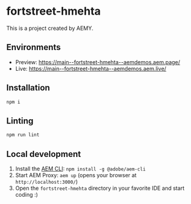 # fortstreet-hmehta

This is a project created by AEMY.

## Environments

- Preview: https://main--fortstreet-hmehta--aemdemos.aem.page/
- Live: https://main--fortstreet-hmehta--aemdemos.aem.live/

## Installation

```sh
npm i
```

## Linting

```sh
npm run lint
```

## Local development

1. Install the [AEM CLI](https://github.com/adobe/helix-cli): `npm install -g @adobe/aem-cli`
1. Start AEM Proxy: `aem up` (opens your browser at `http://localhost:3000/`)
1. Open the `fortstreet-hmehta` directory in your favorite IDE and start coding :)